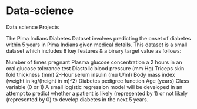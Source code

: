 # Data-science
Data science Projects

The Pima Indians Diabetes Dataset involves predicting the onset of diabetes within 5 years in Pima Indians given medical details. 
This dataset is a small dataset which includes 8 key features & a binary target value as follows:

Number of times pregnant
Plasma glucose concentration a 2 hours in an oral glucose tolerance test
Diastolic blood pressure (mm Hg)
Triceps skin fold thickness (mm)
2-Hour serum insulin (mu U/ml)
Body mass index (weight in kg/(height in m)^2)
Diabetes pedigree function
Age (years)
Class variable (0 or 1)
A small logistic regression model will be developed in an attempt to predict whether a patient is likely (represented by 1) or not likely 
(represented by 0) to develop diabetes in the next 5 years.
